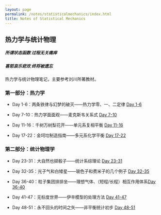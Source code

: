 ```yaml
---
layout: page
permalink: /notes/statisticalmechanics/index.html
title: Notes of Statistical Mechanics 
---
```


## 热力学与统计物理

##### 所谓状态函数 过程无关痛痒
##### 喜怒哀乐悲欢 终将被遗忘

热力学与统计物理笔记，主要参考刘川所著教材。

### 第一部分：热力学

- Day 1-6：两条铁律与幻梦的破灭——热力学零、一、二定律 [Day 1-6](https://zeroovector.github.io/notes/statisticalmechaics_pdf/tdsm_day1-6.pdf)

- Day 7-10：热力学面面观——麦克斯韦关系式 [Day 7-10](https://zeroovector.github.io/notes/statisticalmechaics_pdf/tdsm_day7-10.pdf)

- Day 11-16：千树万树梨花开——单元系复相平衡 [Day 11-16](https://zeroovector.github.io/notes/statisticalmechaics_pdf/tdsm_day11-16.pdf)

- Day 17-22：金坷垃制造指南——多元系化学平衡 [Day 17-22](https://zeroovector.github.io/notes/statisticalmechaics_pdf/tdsm_day17-22.pdf)

### 第二部分：统计物理学

- Day 23-31：大自然也掷骰子——统计系综理论  [Day 23-31](https://zeroovector.github.io/notes/statisticalmechaics_pdf/tdsm_day23-31.pdf)

- Day 32-35：光子气和白矮星——玻色子和费米子的几个例子  [Day 32-35](https://zeroovector.github.io/notes/statisticalmechaics_pdf/tdsm_day32-35.pdf)

- Day 36-40：粒子集团排排坐——理想气体、（短程/长程）相互作用体系[Day 36-40](https://zeroovector.github.io/notes/statisticalmechaics_pdf/tdsm_day36-40.pdf)

- Day 41-47：无标度世界——伊辛模型的处理方法  [Day 41-47](https://zeroovector.github.io/notes/statisticalmechaics_pdf/tdsm_day41-47.pdf)

- Day 48-51：永不回头的时间之矢——非平衡统计初步  [Day 48-51](https://zeroovector.github.io/notes/statisticalmechaics_pdf/tdsm_day48-51.pdf)
